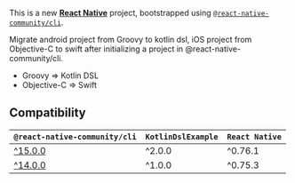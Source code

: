 This is a new [**React Native**](https://reactnative.dev) project, bootstrapped using [`@react-native-community/cli`](https://github.com/react-native-community/cli).

Migrate android project from Groovy to kotlin dsl, iOS project from Objective-C to swift after initializing a project in @react-native-community/cli.

- Groovy => Kotlin DSL
- Objective-C => Swift

## Compatibility

| `@react-native-community/cli`                                      | `KotlinDslExample`          |`React Native`          |
| ------------------------------------------------------------------ | --------------------------- |--------------------------- |
| [^15.0.0](https://github.com/react-native-community/cli/tree/15.x) | ^2.0.0                      |^0.76.1                      |
| [^14.0.0](https://github.com/react-native-community/cli/tree/14.x) | ^1.0.0                      |^0.75.3                      |

